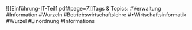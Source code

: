 
![[Einführung-IT-Teil1.pdf#page=7]]Tags & Topics:
   #Verwaltung
   #Information
   #Wurzeln
   #Betriebswirtschaftslehre
   #•Wirtschaftsinformatik
   #Wurzel
   #Einordnung
   #Informations